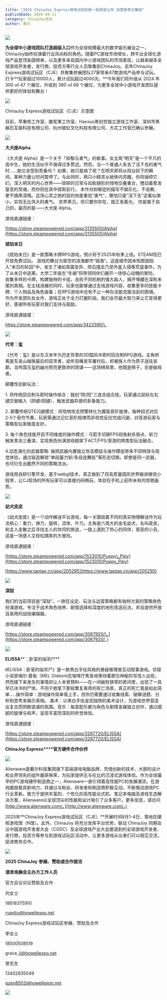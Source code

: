 ```yaml
---
title: "2025 ChinaJoy Express游戏试玩区新一批阵容公布 创意新势力集结"
publishDate: 2025-04-11
category: ChinaJoy专区
author: 莱尔
---
```


![](https://ec-net-1251389766.cos.ap-shanghai.myqcloud.com/wp-content/uploads/2025/04/20250411135231487.jpg)

**为全球中小游戏团队打造超级入口**作为全球规模最大的数字娱乐展会之一，ChinaJoy始终扮演着行业风向标的角色。随着PC游戏市场增长，跨平台全球化游戏产品登顶各国榜单，以及更多来自国内中小游戏团队的市场表现，让越来越多全球游戏开发者，发行商，投资方等行业人员聚集到ChinaJoy。去年ChinaJoy Express游戏试玩区（CJE）共聚集参展团队27家带来47款游戏产品参与试玩。打卡**玩家超过10000人，累计试玩超过4000次。**今年我们将升级从 2024 年 300 ㎡ 47 个展位，升级到 360 ㎡ 68 个展位，为更多全球中小游戏开发团队提供更好的体验和舞台！

![](https://ec-net-1251389766.cos.ap-shanghai.myqcloud.com/wp-content/uploads/2025/04/20250411135239813.jpg)

ChinaJoy Express游戏试玩区（CJE）示意图  
  

目前，苹果核工作室、酸浆果工作室、Haxxus黑创世独立游戏工作室、深圳市黑碳石互娱科技有限公司、杭州玻虹文化科技有限公司、大花工作室已确认参展。

![](https://ec-net-1251389766.cos.ap-shanghai.myqcloud.com/wp-content/uploads/2025/04/20250411135244787.jpg)

**大犬座Alpha**

《大犬座 Alpha》是一个关于「抑郁与勇气」的故事。女主角“明天”是一个平凡的高中生，她的生活似乎不值得过多赘述。然而，当一个普通人失去了活下去的勇气时……她又该受到责备吗？ 如果，她只是病了呢？在明天即将从阳台跃下的瞬间，某种力量让时间暂停了。与此同时，两只小精灵从她体内苏醒。你将操控它们，深入明天的内心世界——琐碎的日常与如影随形的怪物交叠重合，搅动着愈发窒息的灵魂，而你则在其中探索前行。 本作对抑郁症的描写不娱乐化、不说教、更不搞黑深残。这场心灵之旅的目的地是重拾“勇气”，哪怕只是“活下去”这看似渺小，实则无比伟大的勇气。 世界黑沉，但只要你存在，就正发着光。 你是属于自己的，最亮的星——大犬座 Alpha。

游戏直通链接：

[https://store.steampowered.com/app/3135500/Alpha](https://store.steampowered.com/app/3135500/Alpha)

**琥珀末日**

《琥珀末日》是一款策略卡牌RPG游戏，预计将于2025年秋季上线。STEAM现已开放免费试玩。 游戏的舞台为架空的滨海都市“镜海”。这座城市因未知原因陷入"末日的轮回"中，发生了诸如真菌变异、陨石撞击乃至外星入侵等荒诞事件。为了从末日中逃离，大学二年级生“冬越”将带领同伴们展开一场惊心动魄的冒险。 收集多样的卡牌，构建独特的卡组，击败不同机制的强大敌人，揭开埋藏在深秋末尾的真相。在主线进展的同时，玩家也能够通过支线游戏内容，收集更多的技能卡牌、个人物品及角色装备；在RPG游戏中总有不止一种办法能克服当前的困境。 作为开发团队处女作，游戏正处于全力打磨阶段。我们会尽最大努力来让它变得更好，感谢所有玩家对我们支持与鼓励。

游戏直通链接：

https://store.steampowered.com/app/3422590/\_

![](https://ec-net-1251389766.cos.ap-shanghai.myqcloud.com/wp-content/uploads/2025/04/20250411135235671.jpg)

**代号：玺**

《代号：玺》是以东汉末年为历史背景的3D国风半即时回合制RPG游戏。主角烬离是东吴山越族最后的驭灵者，幼年目睹吴军屠村后，却被族人作为质子送往吴郡。当传国玉玺的幽光照亮更致命的阴谋——这场棋局里，他既是棋子，亦是破局者。

颠覆性创新玩法：

1\. 将传统回合制与即时操作结合：独创“阴/阳”三连击组合技。玩家通过鼠标左右键交替输入（阴键/阳键），触发武器异兽的卦象能力。

2\. 颠覆传统QTE闪避模式：将怪物攻击预警转化为魔笛音阶旋律。每种招式对应2-5个音符节奏，玩家需通过记忆音阶规律而非视觉反应完成闪避，对音游玩家与策略型玩家极度友好。  

3\. 每个角色技能开启不同维度的操作模式：弓箭手切换FPS视角射杀弱点、斩刀触发青龙三叠浪，实现角色扮演游戏框架下ACT/FPS/音游的跨类型玩法融合。 

4.动态演化的武器策略: 每把武器内置独立攻击模组与操作模组带来不同特效与视觉体验，通过锻造解锁"单段蓄力斩/多段连舞技"等形态切换。即使是同一武器，也可衍生出截然不同的策略流派。 

游戏用自研引擎开发，基于webgl技术，真正做到了将高质量国风世界搬进微信小程序，让CJ现场的所有玩家可以直接扫码畅玩，体验在手机上前所未有的惊艳画质。

![](https://ec-net-1251389766.cos.ap-shanghai.myqcloud.com/wp-content/uploads/2025/04/20250411135250168.jpg)

**幼犬皮皮**

《幼犬皮皮》是一个动作解谜平台游戏，每一关围绕着不同的真实物理解谜作为玩法核心：重力，弹力，旋转，流体，升力。主角是六周大的金毛幼犬，名叫皮皮，和主人走散之后寻找主人的坎坷的旅途，一路上遇到了热心的同伴，邪恶的小丑，这是一场感人又轻松搞笑的大冒险。

游戏直通链接：

[https://store.steampowered.com/app/1523010/Puppy\_Pipy](https://store.steampowered.com/app/1523010/Puppy_Pipy)

[https://www.taptap.cn/app/205295](https://www.taptap.cn/app/205295)

![](https://ec-net-1251389766.cos.ap-shanghai.myqcloud.com/wp-content/uploads/2025/04/20250411135303119.jpg)

**深狱**

我们的当前项目是“深狱”，一款在设定、玩法与运营策略都有独特方案的策略角色扮演游戏，专注于战术角色培养、剧情选择和深度的地形改造玩法，并且提供开放且易用的战役编辑器。

游戏直通链接：

[https://store.steampowered.com/app/3067920/\_](https://store.steampowered.com/app/3067920/_)

![](https://ec-net-1251389766.cos.ap-shanghai.myqcloud.com/wp-content/uploads/2025/04/20250411135240479.jpg)

**ELISSA****：卧室的缢吊尸**

《ELISSA：卧室的缢吊尸》是一款黑白手绘风格的悬疑推理类互动叙事游戏。侦探小说家梅尔·基甸（MEL Gideon)在咖啡厅焦急地等待着那位神秘的写信人出现，然而接下来发生的事情却让人未曾预料——在一间破败狭窄的房间里，出现了一具早已冰冷的尸体。不同于她笔下那些繁复离奇的死亡场景，真正的死亡竟是如此简单.....操作简单：游戏操作简单易上手，但你仍需要通过收集线索、破解谜题、分析和思考来揭示真相。 美术：以黑白手绘呈现独特的美术设计，为游戏世界营造出复古而阴郁诡谲的氛围。音乐：每首配乐都为角色与剧情发展独立创作，通过细腻的旋律与和声，呈现丰富而深刻的听觉体验。

游戏直通链接：

[https://store.steampowered.com/app/3287720/ELISSA](https://store.steampowered.com/app/3287720/ELISSA)

**ChinaJoy Express****官方硬件合作伙伴**

![](https://ec-net-1251389766.cos.ap-shanghai.myqcloud.com/wp-content/uploads/2025/04/20250411135242706.gif)

Alienware是戴尔科技集团旗下高端游戏电脑品牌，凭借创新的技术、大胆的设计和业界领先的组件屡获殊荣，为玩家提供无与伦比的沉浸式游戏体验。作为全球最早的PC游戏硬件制造商之一，Alienware一直引领着高性能PC的发展潮流，在游戏圈层极具影响力，并通过与粉丝、研发者和制造商积极互动，不断推动游戏PC行业革新。致力于提供丰富的、个性化的高性能台式机、笔记本电脑及游戏生态解决方案，Alienware以全球顶尖的性能和设计吸引了众多客户。更多信息，请访问[http://www.alienware.com/。](http://www.alienware.com/。)

  
2025年**ChinaJoy Express游戏试玩区（CJE）**开展时间8月1-4日，落地在硬核游戏馆（N馆）。此外，ChinaJoy 将充分发挥平台优势，联动 ChinaJoy 同期会议中国游戏开发者大会（CGDC）及全球游戏产业大会邀请到的全球游戏开发者、发行商，投资方等参与到游戏试玩区活动中，让更多游戏从业者们可以相互交流，促进商务合作。

![](https://ec-net-1251389766.cos.ap-shanghai.myqcloud.com/wp-content/uploads/2025/04/20250411135330554.png)

**2025 ChinaJoy** **参展、赞助或合作接洽**

**请咨询展会主办方工作人员**

官方会议论坛赞助及合作

刘女士

18618375910

ryanliu@howellexpo.net

ChinaJoy Express游戏试玩区参展、赞助及合作

李女士 

18500508519 

grace\_li@howellexpo.net

曾先生

13402835049

gzen8502@howellexpo.net

![](https://ec-net-1251389766.cos.ap-shanghai.myqcloud.com/wp-content/uploads/2025/04/20250411135329465.png)
